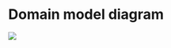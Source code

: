 # Domain model diagram

<!--
@startuml
class Family {
  FirstSurname : String
  SecondSurname : String
}
class Parent {
  Name : String
  Surname: String
} 
class Child {
  Name : String
} 
class BankAccount
class Course
abstract class "Activity"
class Familiar
class Individual
Activity <|-- Familiar
Activity <|-- Individual
Familiar o-up- Family
Activity o-up- BankAccount
Individual o-up- Child
Family *-- "N" Child
Family *-- "1..2" Parent
Parent *-- "0..N" BankAccount
Child o-- "1" Course
Family o-- BankAccount
@enduml
-->

![](https://www.plantuml.com/plantuml/svg/RP11IyGm48Nl-HL3ZaABUXGFkmeBNXQXls1CWWRJH9A9KDJ_Racc9BezbRxtljVEEoJ2I7bsGZbC2KuuMxV0bm0usPXeoj7ZRE0E9ehMlwxwP5Jm-iBuuOPdZCPJQJZ_8vbf20Y67j-iqutPIJoWVpyg5RAdZGav9YFm9L54HL1LULHaFoqjih_8OkJN9wzNMsTqOal2_VSmjDmVkSzl2GX3_c1WQV6gzl_PM3RBcO8tlbhRvLdkY3VZU2jvI54VrRWUnnNeFr672uMIF0bt5RNF7epNUNQ_)
